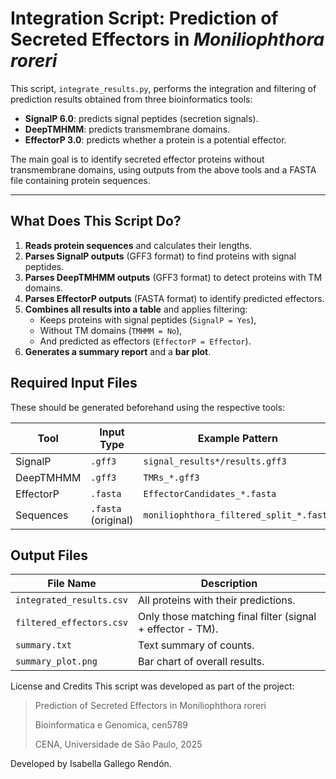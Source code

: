 # Integration Script: Prediction of Secreted Effectors in *Moniliophthora roreri*

This script, `integrate_results.py`, performs the integration and filtering of prediction results obtained from three bioinformatics tools:

- **SignalP 6.0**: predicts signal peptides (secretion signals).
- **DeepTMHMM**: predicts transmembrane domains.
- **EffectorP 3.0**: predicts whether a protein is a potential effector.

The main goal is to identify secreted effector proteins without transmembrane domains, using outputs from the above tools and a FASTA file containing protein sequences.

---

## What Does This Script Do?

1. **Reads protein sequences** and calculates their lengths.
2. **Parses SignalP outputs** (GFF3 format) to find proteins with signal peptides.
3. **Parses DeepTMHMM outputs** (GFF3 format) to detect proteins with TM domains.
4. **Parses EffectorP outputs** (FASTA format) to identify predicted effectors.
5. **Combines all results into a table** and applies filtering:
    - Keeps proteins with signal peptides (`SignalP = Yes`),
    - Without TM domains (`TMHMM = No`),
    - And predicted as effectors (`EffectorP = Effector`).
6. **Generates a summary report** and a **bar plot**.

## Required Input Files

These should be generated beforehand using the respective tools:

| Tool        | Input Type           | Example Pattern                    |
|-------------|----------------------|------------------------------------|
| SignalP     | `.gff3`              | `signal_results*/results.gff3`     |
| DeepTMHMM   | `.gff3`              | `TMRs_*.gff3`                       |
| EffectorP   | `.fasta`             | `EffectorCandidates_*.fasta`       |
| Sequences   | `.fasta` (original)  | `moniliophthora_filtered_split_*.fasta` |

## Output Files

| File Name                  | Description                                           |
|---------------------------|-------------------------------------------------------|
| `integrated_results.csv`  | All proteins with their predictions.                  |
| `filtered_effectors.csv`  | Only those matching final filter (signal + effector - TM). |
| `summary.txt`             | Text summary of counts.                               |
| `summary_plot.png`        | Bar chart of overall results.                         |

 License and Credits
This script was developed as part of the project:

> Prediction of Secreted Effectors in Moniliophthora roreri
> 
> Bioinformatica e Genomica, cen5789
> 
> CENA, Universidade de São Paulo, 2025

Developed by Isabella Gallego Rendón.
